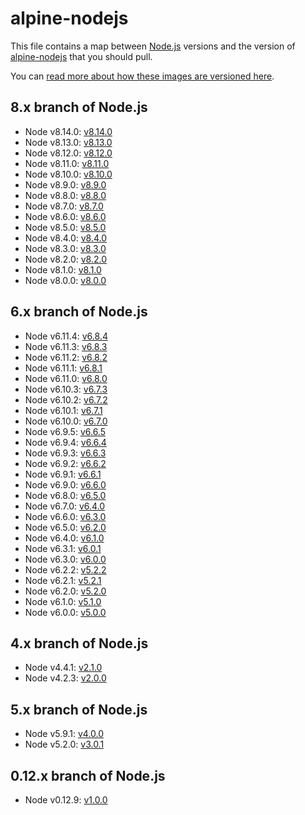 # alpine-nodejs

This file contains a map between [Node.js][nodejs] versions and the version of [alpine-nodejs][alpinenodejs] that you should pull.

You can [read more about how these images are versioned here](https://github.com/smebberson/docker-alpine#versioning).

## 8.x branch of Node.js

- Node v8.14.0: [v8.14.0](VERSIONS.md#v8140)
- Node v8.13.0: [v8.13.0](VERSIONS.md#v8130)
- Node v8.12.0: [v8.12.0](VERSIONS.md#v8120)
- Node v8.11.0: [v8.11.0](VERSIONS.md#v8110)
- Node v8.10.0: [v8.10.0](VERSIONS.md#v8100)
- Node v8.9.0: [v8.9.0](VERSIONS.md#v890)
- Node v8.8.0: [v8.8.0](VERSIONS.md#v880)
- Node v8.7.0: [v8.7.0](VERSIONS.md#v870)
- Node v8.6.0: [v8.6.0](VERSIONS.md#v860)
- Node v8.5.0: [v8.5.0](VERSIONS.md#v850)
- Node v8.4.0: [v8.4.0](VERSIONS.md#v840)
- Node v8.3.0: [v8.3.0](VERSIONS.md#v830)
- Node v8.2.0: [v8.2.0](VERSIONS.md#v820)
- Node v8.1.0: [v8.1.0](VERSIONS.md#v810)
- Node v8.0.0: [v8.0.0](VERSIONS.md#v800)

## 6.x branch of Node.js

- Node v6.11.4: [v6.8.4](VERSIONS.md#v684)
- Node v6.11.3: [v6.8.3](VERSIONS.md#v683)
- Node v6.11.2: [v6.8.2](VERSIONS.md#v682)
- Node v6.11.1: [v6.8.1](VERSIONS.md#v681)
- Node v6.11.0: [v6.8.0](VERSIONS.md#v680)
- Node v6.10.3: [v6.7.3](VERSIONS.md#v673)
- Node v6.10.2: [v6.7.2](VERSIONS.md#v672)
- Node v6.10.1: [v6.7.1](VERSIONS.md#v671)
- Node v6.10.0: [v6.7.0](VERSIONS.md#v670)
- Node v6.9.5: [v6.6.5](VERSIONS.md#v665)
- Node v6.9.4: [v6.6.4](VERSIONS.md#v664)
- Node v6.9.3: [v6.6.3](VERSIONS.md#v663)
- Node v6.9.2: [v6.6.2](VERSIONS.md#v662)
- Node v6.9.1: [v6.6.1](VERSIONS.md#v661)
- Node v6.9.0: [v6.6.0](VERSIONS.md#v660)
- Node v6.8.0: [v6.5.0](VERSIONS.md#v650)
- Node v6.7.0: [v6.4.0](VERSIONS.md#v640)
- Node v6.6.0: [v6.3.0](VERSIONS.md#v630)
- Node v6.5.0: [v6.2.0](VERSIONS.md#v620)
- Node v6.4.0: [v6.1.0](VERSIONS.md#v610)
- Node v6.3.1: [v6.0.1](VERSIONS.md#v601)
- Node v6.3.0: [v6.0.0](VERSIONS.md#v600)
- Node v6.2.2: [v5.2.2](VERSIONS.md#v521)
- Node v6.2.1: [v5.2.1](VERSIONS.md#v521)
- Node v6.2.0: [v5.2.0](VERSIONS.md#v520)
- Node v6.1.0: [v5.1.0](VERSIONS.md#v510)
- Node v6.0.0: [v5.0.0](VERSIONS.md#v500)

## 4.x branch of Node.js

- Node v4.4.1: [v2.1.0](VERSIONS.md#v210)
- Node v4.2.3: [v2.0.0](VERSIONS.md#v200)

## 5.x branch of Node.js

- Node v5.9.1: [v4.0.0](VERSIONS.md#v400)
- Node v5.2.0: [v3.0.1](VERSIONS.md#v301)

## 0.12.x branch of Node.js

- Node v0.12.9: [v1.0.0](VERSIONS.md#v100)

[nodejs]: https://nodejs.org/en/
[alpinenodejs]: https://github.com/smebberson/docker-alpine/tree/master/alpine-nodejs
